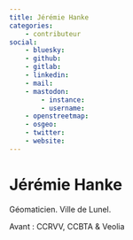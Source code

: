 ```yaml
---
title: Jérémie Hanke
categories:
    - contributeur
social:
    - bluesky:
    - github:
    - gitlab:
    - linkedin:
    - mail:
    - mastodon:
        - instance:
        - username:
    - openstreetmap:
    - osgeo:
    - twitter:
    - website:
---
```


# Jérémie Hanke

<!-- --8<-- [start:author-sign-block] -->

Géomaticien. Ville de Lunel.

Avant : CCRVV, CCBTA & Veolia

<!-- --8<-- [end:author-sign-block] -->
